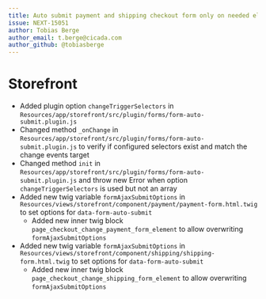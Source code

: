 ```yaml
---
title: Auto submit payment and shipping checkout form only on needed element change
issue: NEXT-15051
author: Tobias Berge
author_email: t.berge@cicada.com 
author_github: @tobiasberge
---
```

# Storefront
* Added plugin option `changeTriggerSelectors` in `Resources/app/storefront/src/plugin/forms/form-auto-submit.plugin.js`
* Changed method `_onChange` in `Resources/app/storefront/src/plugin/forms/form-auto-submit.plugin.js` to verify if configured selectors exist and match the change events target
* Changed method `init` in `Resources/app/storefront/src/plugin/forms/form-auto-submit.plugin.js` and throw new Error when option `changeTriggerSelectors` is used but not an array
* Added new twig variable `formAjaxSubmitOptions` in `Resources/views/storefront/component/payment/payment-form.html.twig` to set options for `data-form-auto-submit`
    * Added new inner twig block `page_checkout_change_payment_form_element` to allow overwriting `formAjaxSubmitOptions`
* Added new twig variable `formAjaxSubmitOptions` in `Resources/views/storefront/component/shipping/shipping-form.html.twig` to set options for `data-form-auto-submit`
    * Added new inner twig block `page_checkout_change_shipping_form_element` to allow overwriting `formAjaxSubmitOptions`

